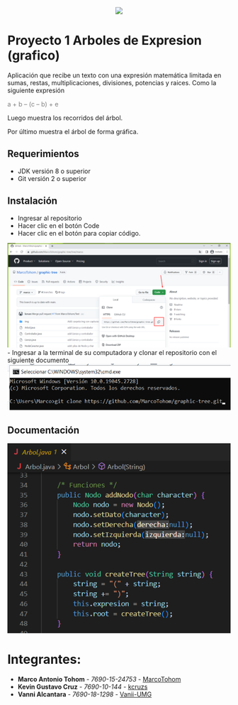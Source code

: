 
<p align="center">
    <img src = "https://infoeduca.org/wp-content/uploads/2022/07/mgalvez-removebg-preview.png">
</p>

# **Proyecto 1 Arboles de Expresion (grafico)**
Aplicación que recibe un texto con una expresión matemática limitada
en sumas, restas, multiplicaciones, divisiones, potencias y raices. Como la siguiente expresión<div style="color: gray">a + b – (c – b) + e</div>

Luego muestra los recorridos del árbol.

Por último muestra el árbol de forma gráfica.

## **Requerimientos**
- JDK versión 8 o superior
- Git versión 2 o superior

## **Instalación**
- Ingresar al repositorio
- Hacer clic en el botón Code
- Hacer clic en el botón para copiar código.
<img src = "src/github.png">
- Ingresar a la terminal de su computadora y clonar el repositorio con el siguiente documento
<img src = "src/git clone.png">

## **Documentación**
![Esta es una imagen de ejemplo](https://raw.githubusercontent.com/MarcoTohom/graphic-tree/b4525892baf36d5f73aa1c1553998fb3660257a1/img/Clase%20Arbol%201.1.png)










# Integrantes:
- **Marco Antonio Tohom** - _7690-15-24753_ - [MarcoTohom](https://github.com/MarcoTohom)
- **Kevin Gustavo Cruz** - _7690-10-144_ - [kcruzs](https://github.com/kcruzs)
- **Vanni Alcantara** - _7690-18-1298_ - [Vanii-UMG](https://github.com/Vanii-UMG)